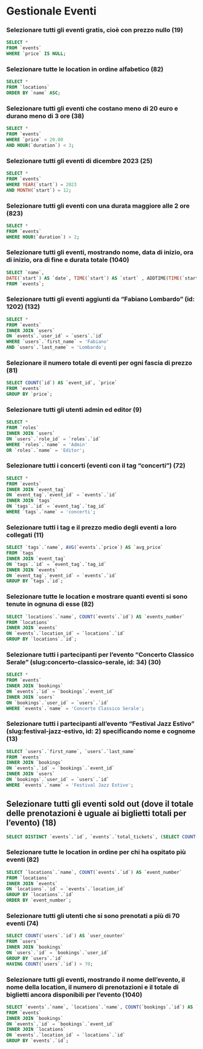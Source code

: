 # Gestionale Eventi

### Selezionare tutti gli eventi gratis, cioè con prezzo nullo (19)
```sql 
SELECT *
FROM `events`
WHERE `price` IS NULL;
```

### Selezionare tutte le location in ordine alfabetico (82)
```sql
SELECT *
FROM `locations`
ORDER BY `name` ASC;
```

### Selezionare tutti gli eventi che costano meno di 20 euro e durano meno di 3 ore (38)
```sql
SELECT *
FROM `events`
WHERE `price` < 20.00
AND HOUR(`duration`) < 3;
```

### Selezionare tutti gli eventi di dicembre 2023 (25)
```sql
SELECT *
FROM `events`
WHERE YEAR(`start`) = 2023
AND MONTH(`start`) = 12;
```

### Selezionare tutti gli eventi con una durata maggiore alle 2 ore (823)
```sql
SELECT *
FROM `events`
WHERE HOUR(`duration`) > 2;
```

### Selezionare tutti gli eventi, mostrando nome, data di inizio, ora di inizio, ora di fine e durata totale (1040)
```sql
SELECT `name`,
DATE(`start`) AS `date`, TIME(`start`) AS `start` , ADDTIME(TIME(`start`), `duration`) AS `end` , `duration`
FROM `events`;
```

### Selezionare tutti gli eventi aggiunti da “Fabiano Lombardo” (id: 1202) (132)
```sql
SELECT *
FROM `events`
INNER JOIN `users`
ON `events`.`user_id` = `users`.`id`
WHERE `users`.`first_name` = 'Fabiano'
AND `users`.`last_name` = 'Lombardo';
```

### Selezionare il numero totale di eventi per ogni fascia di prezzo (81)
```sql
SELECT COUNT(`id`) AS `event_id`, `price`
FROM `events`
GROUP BY `price`;
```

### Selezionare tutti gli utenti admin ed editor (9)
```sql
SELECT *
FROM `roles`
INNER JOIN `users`
ON `users`.`role_id` = `roles`.`id`
WHERE `roles`.`name` = 'Admin'
OR `roles`.`name` = 'Editor';
```

### Selezionare tutti i concerti (eventi con il tag “concerti”) (72)
```sql
SELECT *
FROM `events`
INNER JOIN `event_tag`
ON `event_tag`.`event_id` = `events`.`id`
INNER JOIN `tags`
ON `tags`.`id` = `event_tag`.`tag_id`
WHERE `tags`.`name` = 'concerti';
```

### Selezionare tutti i tag e il prezzo medio degli eventi a loro collegati (11)
```sql
SELECT `tags`.`name`, AVG(`events`.`price`) AS `avg_price`
FROM `tags`
INNER JOIN `event_tag`
ON `tags`.`id` = `event_tag`.`tag_id`
INNER JOIN `events`
ON `event_tag`.`event_id` = `events`.`id`
GROUP BY `tags`.`id`;
```

### Selezionare tutte le location e mostrare quanti eventi si sono tenute in ognuna di esse (82)
```sql
SELECT `locations`.`name`, COUNT(`events`.`id`) AS `events_number`
FROM `locations`
INNER JOIN `events`
ON `events`.`location_id` = `locations`.`id`
GROUP BY `locations`.`id`;
```

### Selezionare tutti i partecipanti per l’evento “Concerto Classico Serale” (slug:concerto-classico-serale, id: 34) (30)
```sql
SELECT *
FROM `events`
INNER JOIN `bookings`
ON `events`.`id` = `bookings`.`event_id`
INNER JOIN `users`
ON `bookings`.`user_id` = `users`.`id`
WHERE `events`.`name` = 'Concerto Classico Serale';
```

### Selezionare tutti i partecipanti all’evento “Festival Jazz Estivo” (slug:festival-jazz-estivo, id: 2) specificando nome e cognome (13)
```sql
SELECT `users`.`first_name`, `users`.`last_name`
FROM `events`
INNER JOIN `bookings`
ON `events`.`id` = `bookings`.`event_id`
INNER JOIN `users`
ON `bookings`.`user_id` = `users`.`id`
WHERE `events`.`name` = 'Festival Jazz Estivo';
```

## Selezionare tutti gli eventi sold out (dove il totale delle prenotazioni è uguale ai biglietti totali per l’evento) (18)
```sql
SELECT DISTINCT `events`.`id`, `events`.`total_tickets`, (SELECT COUNT(*) FROM `bookings` WHERE `bookings`.`event_id` = `events`.`id`) AS `bookings_counter` FROM `events` INNER JOIN `bookings` ON `events`.`id` = `bookings`.`event_id` WHERE `events`.`total_tickets` = (SELECT COUNT(*) FROM `bookings` WHERE `bookings`.`event_id` = `events`.`id`);
```

### Selezionare tutte le location in ordine per chi ha ospitato più eventi (82)
```sql
SELECT `locations`.`name`, COUNT(`events`.`id`) AS `event_number`
FROM `locations`
INNER JOIN `events`
ON `locations`.`id` = `events`.`location_id`
GROUP BY `locations`.`id`
ORDER BY `event_number`;
```

### Selezionare tutti gli utenti che si sono prenotati a più di 70 eventi (74)
```sql
SELECT COUNT(`users`.`id`) AS `user_counter`
FROM `users`
INNER JOIN `bookings`
ON `users`.`id` = `bookings`.`user_id`
GROUP BY `users`.`id`
HAVING COUNT(`users`.`id`) > 70;
```

### Selezionare tutti gli eventi, mostrando il nome dell’evento, il nome della location, il numero di prenotazioni e il totale di biglietti ancora disponibili per l’evento (1040)
```sql
SELECT `events`.`name`, `locations`.`name`, COUNT(`bookings`.`id`) AS `bookings_counter`, (`events`.`total_tickets` - COUNT(`bookings`.`id`)) AS `remaning_tickets`
FROM `events`
INNER JOIN `bookings`
ON `events`.`id` = `bookings`.`event_id`
INNER JOIN `locations`
ON `events`.`location_id` = `locations`.`id`
GROUP BY `events`.`id`;
```